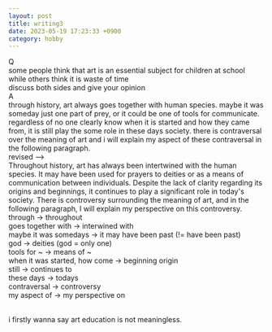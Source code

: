 ```yaml
---
layout: post
title: writing3
date: 2023-05-19 17:23:33 +0900
category: hobby
---
```

Q
<br/>
some people think that art is an essential subject for children at school while others think it is waste of time
<br/>
discuss both sides and give your opinion
<br/>
A
<br/>
through history, art always goes together with human species. maybe it was someday just one part of prey, or it could be one of tools for communicate. regardless of no one clearly know when it is started and how they came from, it is still play the some role in these days society. there is contraversal over the meaning of art and i will explain my aspect of these contraversal in the following paragraph.
<br/>
revised -->
<br/>
Throughout history, art has always been intertwined with the human species. It may have been used for prayers to deities or as a means of communication between individuals. Despite the lack of clarity regarding its origins and beginnings, it continues to play a significant role in today's society. There is controversy surrounding the meaning of art, and in the following paragraph, I will explain my perspective on this controversy.
<br/>
through -> throughout
<br/>
goes together with -> interwined with
<br/>
maybe it was somedays -> it may have been past (!= have been past)
<br/>
god -> deities (god = only one)
<br/>
tools for ~ -> means of ~
<br/>
when it was started, how come -> beginning origin
<br/>
still -> continues to
<br/>
these days -> todays
<br/>
contraversal -> controversy
<br/>
my aspect of -> my perspective on
<br/>
<br/>

i firstly wanna say art education is not meaningless. 
<br/>
<br/>
<br/>
<br/>
<br/>

<br/>
<br/>
<br/>
